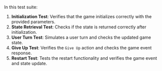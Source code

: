 In this test suite:
1. **Initialization Test**: Verifies that the game initializes correctly with the provided parameters.
2. **State Retrieval Test**: Checks if the state is returned correctly after initialization.
3. **User Turn Test**: Simulates a user turn and checks the updated game state.
4. **Give Up Test**: Verifies the `Give Up` action and checks the game event response.
5. **Restart Test**: Tests the restart functionality and verifies the game event and state update.

